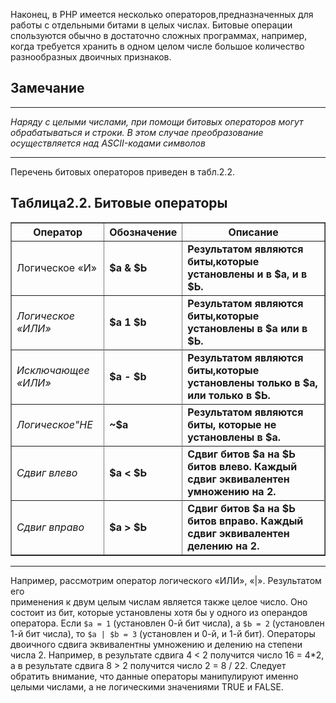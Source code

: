 Наконец, в РНР имеется несколько операторов,предназначенных для 
работы с отдельными битами в целых числах. Битовые операции спользуются
обычно в достаточно сложных программах, например, когда требуется хранить в одном целом числе большое количество разнообразных двоичных признаков.

## **Замечание**
****
 *Наряду с целыми числами, при помощи битовых операторов могут обрабатываться
и строки. В этом случае преобразование осуществляется над ASCII-кодами символов*
****
Перечень битовых операторов приведен в табл.2.2.

## **Таблица2.2. Битовые операторы**

<table border="1" width="100%" cellpadding="2">
   <tr>
    <th>Оператор</th>
    <th>Обозначение</th>
    <th>Описание</th>
   </tr>
   <tr>
    <td>Логическое «И»</td>
    <td><strong>$а & $Ь</strong></td>
    <td><strong>Результатом являются биты,которые установлены и в $а, и в $Ь.</strong></td>
  </tr>
    <td><em>Логическое «ИЛИ»</em></td>
    <td><strong>$а 1 $b</storng></td>
    <td><strong>Результатом являются биты,которые установлены в $а или в $Ь.</strong></td>
  <tr>
  </tr>
    <td><em>Исключающее «ИЛИ»</em></td>
    <td><strong>$а - $b</strong></td>
    <td><strong>Результатом являются биты,которые установлены только в $а, или только в $Ь.</strong></td>
  <tr>
  </tr>
    <td><em>Логическое"HE</em></td>
    <td><strong>~$а</strong></td>
    <td><strong>Результатом являются биты, которые не установлены в $а.</strong></td>
  <tr>
  </tr>
    <td><em>Сдвиг влево</em></td>
    <td><strong>$а < $Ь</strong></td>
    <td><strong>Сдвиг битов $а на $Ь битов влево. Каждый сдвиг эквивалентен умножению на 2.</td>
  </strong><tr>
  </tr>
    <td><em>Сдвиг вправо</em></td>
    <td><strong>$а > $Ь</strong></td>
    <td><strong>Сдвиг битов $а на $Ь битов вправо. Каждый сдвиг эквивалентен делению на 2.</td>
  </strong><tr>
  
  </tr>
 </table>

 ****
  
Например, рассмотрим оператор логического «ИЛИ», «|». Результатом его  
применения к двум целым числам является также целое число. Оно состоит
из бит, которые установлены хотя бы у одного из операндов оператора. Если `$а = 1` (установлен 0-й бит числа), а `$Ь = 2` (установлен 1-й бит числа), то `$а | $b = 3` (установлен и 0-й, и 1-й бит).
Операторы двоичного сдвига эквивалентны умножению и делению на степени числа 2. Например, в результате сдвига 4 < 2 получится число 16 = 4*2, а в результате сдвига 8 > 2 получится число 2 = 8 / 22.
Следует обратить внимание, что данные операторы манипулируют именно
целыми числами, а не логическими значениями TRUE и FALSE.
